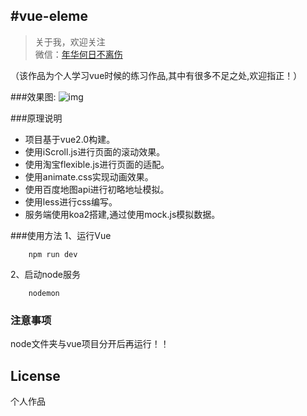 
#vue-eleme
-------------

> 关于我，欢迎关注<br>
  微信：[年华何日不离伤](tao907546766)

（该作品为个人学习vue时候的练习作品,其中有很多不足之处,欢迎指正！）

###效果图:
![img](https://github.com/z907546766/vue-eleme/blob/master/static/img/vueEleme.gif)

###原理说明
* 项目基于vue2.0构建。
* 使用iScroll.js进行页面的滚动效果。
* 使用淘宝flexible.js进行页面的适配。
* 使用animate.css实现动画效果。
* 使用百度地图api进行初略地址模拟。
* 使用less进行css编写。
* 服务端使用koa2搭建,通过使用mock.js模拟数据。


###使用方法
1、运行Vue

		npm run dev

2、启动node服务

		nodemon


### 注意事项
node文件夹与vue项目分开后再运行！！


## License
个人作品
